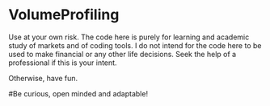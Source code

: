 # VolumeProfiling

Use at your own risk.  The code here is purely for learning and academic study of markets and of coding tools.
I do not intend for the code here to be used to make financial or any other life decisions.  Seek the help of a professional
if this is your intent.

Otherwise, have fun. 

#Be curious, open minded and adaptable!
